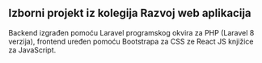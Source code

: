## Izborni projekt iz kolegija Razvoj web aplikacija
Backend izgrađen pomoću Laravel programskog okvira za PHP (Laravel 8 verzija), frontend uređen pomoću Bootstrapa za CSS ze React JS knjižice za JavaScript.
